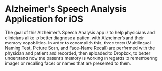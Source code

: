 
# Alzheimer's Speech Analysis Application for iOS

The goal of this Alzheimer’s Speech Analysis app is to help physicians and clinicians alike to better diagnose a patient with Alzheimer’s and their memory capabilities. In order to accomplish this, three tests (Multilingual Naming Test, Picture Scan, and Face-Name Recall) are performed with the physician and patient and recorded, then uploaded to Dropbox, to better understand how the patient’s memory is working in regards to remembering images or recalling faces or names that are presented to them. 
